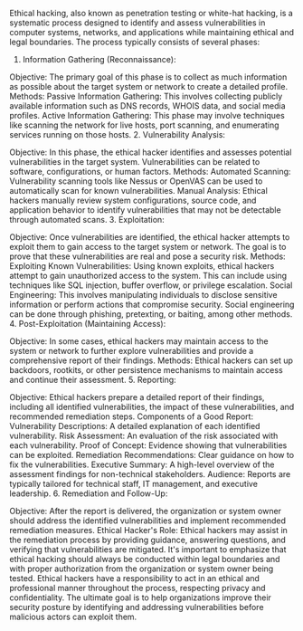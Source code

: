 Ethical hacking, also known as penetration testing or white-hat hacking, is a systematic process designed to identify and assess vulnerabilities in computer systems, networks, and applications while maintaining ethical and legal boundaries. The process typically consists of several phases:

1. Information Gathering (Reconnaissance):

Objective: The primary goal of this phase is to collect as much information as possible about the target system or network to create a detailed profile.
Methods:
Passive Information Gathering: This involves collecting publicly available information such as DNS records, WHOIS data, and social media profiles.
Active Information Gathering: This phase may involve techniques like scanning the network for live hosts, port scanning, and enumerating services running on those hosts.
2. Vulnerability Analysis:

Objective: In this phase, the ethical hacker identifies and assesses potential vulnerabilities in the target system. Vulnerabilities can be related to software, configurations, or human factors.
Methods:
Automated Scanning: Vulnerability scanning tools like Nessus or OpenVAS can be used to automatically scan for known vulnerabilities.
Manual Analysis: Ethical hackers manually review system configurations, source code, and application behavior to identify vulnerabilities that may not be detectable through automated scans.
3. Exploitation:

Objective: Once vulnerabilities are identified, the ethical hacker attempts to exploit them to gain access to the target system or network. The goal is to prove that these vulnerabilities are real and pose a security risk.
Methods:
Exploiting Known Vulnerabilities: Using known exploits, ethical hackers attempt to gain unauthorized access to the system. This can include using techniques like SQL injection, buffer overflow, or privilege escalation.
Social Engineering: This involves manipulating individuals to disclose sensitive information or perform actions that compromise security. Social engineering can be done through phishing, pretexting, or baiting, among other methods.
4. Post-Exploitation (Maintaining Access):

Objective: In some cases, ethical hackers may maintain access to the system or network to further explore vulnerabilities and provide a comprehensive report of their findings.
Methods: Ethical hackers can set up backdoors, rootkits, or other persistence mechanisms to maintain access and continue their assessment.
5. Reporting:

Objective: Ethical hackers prepare a detailed report of their findings, including all identified vulnerabilities, the impact of these vulnerabilities, and recommended remediation steps.
Components of a Good Report:
Vulnerability Descriptions: A detailed explanation of each identified vulnerability.
Risk Assessment: An evaluation of the risk associated with each vulnerability.
Proof of Concept: Evidence showing that vulnerabilities can be exploited.
Remediation Recommendations: Clear guidance on how to fix the vulnerabilities.
Executive Summary: A high-level overview of the assessment findings for non-technical stakeholders.
Audience: Reports are typically tailored for technical staff, IT management, and executive leadership.
6. Remediation and Follow-Up:

Objective: After the report is delivered, the organization or system owner should address the identified vulnerabilities and implement recommended remediation measures.
Ethical Hacker's Role: Ethical hackers may assist in the remediation process by providing guidance, answering questions, and verifying that vulnerabilities are mitigated.
It's important to emphasize that ethical hacking should always be conducted within legal boundaries and with proper authorization from the organization or system owner being tested. Ethical hackers have a responsibility to act in an ethical and professional manner throughout the process, respecting privacy and confidentiality. The ultimate goal is to help organizations improve their security posture by identifying and addressing vulnerabilities before malicious actors can exploit them.




